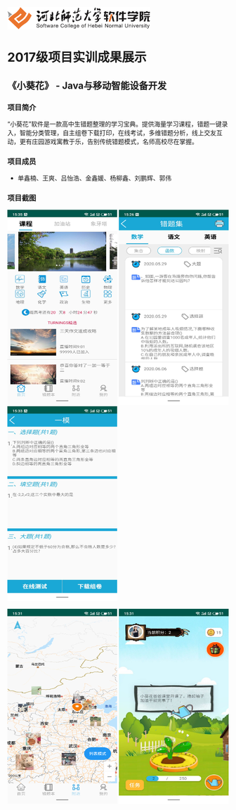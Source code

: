 <img src="../../../image/logo.png"  height="50" />

# 2017级项目实训成果展示 

## 《小葵花》 -  Java与移动智能设备开发

###  项目简介

“小葵花”软件是一款高中生错题整理的学习宝典。提供海量学习课程，错题一键录入，智能分类管理，自主组卷下载打印，在线考试，多维错题分析，线上交友互动，更有庄园游戏寓教于乐，告别传统错题模式，名师高校尽在掌握。

### 项目成员

- 单鑫楠、王爽、吕怡浩、金鑫媛、杨柳鑫、刘鹏辉、郭伟


### 项目截图

<p>
  <img src="./image/1.jpg"  width=250 height=444 />
  <img src="./image/2.jpg"  width=250 height=444 />
  <img src="./image/3.jpg"  width=250 height=444 />
</p>
<p>
  <img src="./image/4.jpg"  width=250 height=444 />
  <img src="./image/5.jpg"  width=250 height=444 />
</p>

